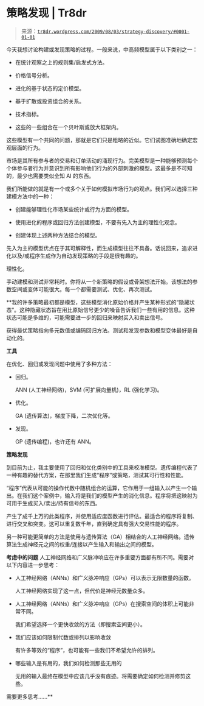 <!--yml

类别：未分类

日期：2024-05-18 15:39:43

-->

# 策略发现 | Tr8dr

> 来源：[`tr8dr.wordpress.com/2009/08/03/strategy-discovery/#0001-01-01`](https://tr8dr.wordpress.com/2009/08/03/strategy-discovery/#0001-01-01)

今天我想讨论构建或发现策略的过程。一般来说，中高频模型属于以下类别之一：

+   在统计观察之上的规则集/启发式方法。

+   价格信号分析。

+   进化的基于状态的定价模型。

+   基于扩散或投资组合的关系。

+   技术指标。

+   这些的一些组合在一个贝叶斯或放大框架内。

这些模型有一个共同的问题，那就是它们只是粗略的近似。它们试图准确地确定宏观层面的行为。

市场是其所有参与者的交易和订单活动的涌现行为。完美模型是一种能够预测每个个体参与者行为并意识到所有影响他们行为的外部刺激的模型。这最多是不可知的，最少也需要类似全知 AI 的东西。

我们所能做的就是有一个或多个关于如何模拟市场行为的观点。我们可以选择三种建模方法中的一种：

+   创建能够理性化市场某些统计或行为方面的模型。

+   使用进化的程序或回归方法创建模型，不要有先入为主的理性化观念。

+   创建体现上述两种方法结合的模型。

先入为主的模型优点在于其可解释性，而生成模型往往不具备。话说回来，追求进化以及/或程序生成作为自动发现策略的手段是很有趣的。

理性化。

手动建模和测试非常耗时。你将从一个新策略的假设或骨架想法开始。该想法的参数空间或变体可能很大。每一个都需要测试、优化、再次测试。

**我的许多策略最初都是模型，这些模型消化原始价格并产生某种形式的“隐藏状态”。这种隐藏状态旨在用比原始信号更少的噪音告诉我们一些有用的信息。这种状态可能是多维的，可能需要进一步的回归来映射买入和卖出信号。

获得最优策略指向多元数值或编码回归方法。测试和发现参数和模型变体最好是自动化的。

**工具**

在优化、回归或发现问题中使用了多种方法：

+   回归。

    ANN (人工神经网络)，SVM (可扩展向量机)，RL (强化学习)。

+   优化。

    GA (遗传算法)，梯度下降，二次优化等。

+   发现。

    GP (遗传编程)，也许还有 ANN。

**策略发现**

到目前为止，我主要使用了回归和优化类别中的工具来校准模型。遗传编程代表了一种有趣的替代方案，在那里我们生成“程序”或策略，测试其可行性和性能。

“程序”代表从可能的操作代数中随机组合的运算，它作用于一组输入以产生一个输出。在我们这个案例中，输入将是我们的模型产生的消化信息。程序将把这映射为可用于生成买入/卖出/持有信号的东西。

产生了成千上万的此类程序，并使用适应度函数进行评估。最适合的程序将复制、进行交叉和突变。这可以重复数千年，直到确定具有强大交易性能的程序。

另一种可能更简单的方法是使用与遗传算法（GA）相结合的人工神经网络。遗传算法生成神经元之间的权重/连接以产生输入和输出之间的模型。

**考虑中的问题** 人工神经网络和广义脉冲响应在许多重要方面都有所不同。需要对以下内容进一步思考：

+   人工神经网络（ANNs）和广义脉冲响应（GPs）可以表示无限数量的函数。

    人工神经网络实现了这一点，但代价是神经元数量众多。

+   人工神经网络（ANNs）和广义脉冲响应（GPs）在搜索空间的体积上可能非常不同。

    我们希望选择一个更快收敛的方法（即搜索空间更小）。

+   我们应该如何限制代数或排列以影响收敛

    有许多等效的“程序”，也可能有一些我们不希望允许的排列。

+   哪些输入是有用的，我们如何检测那些无用的

    无用的输入最终在模型中应该几乎没有痕迹。将需要确定如何检测并修剪这些。

需要更多思考……**
